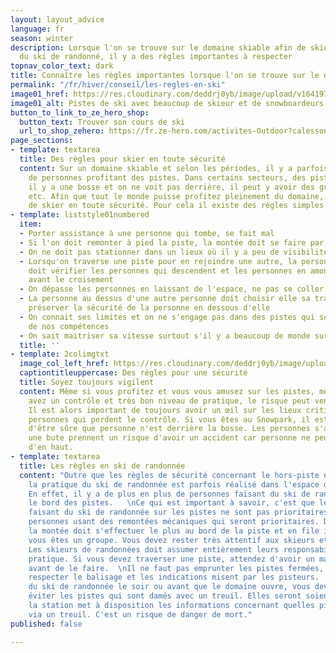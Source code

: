 ```yaml
---
layout: layout_advice
language: fr
season: winter
description: Lorsque l'on se trouve sur le domaine skiable afin de skier ou de faire
  du ski de randonné, il y a des règles importantes à respecter
topnav_color_text: dark
title: Connaître les règles importantes lorsque l'on se trouve sur le domaine skiable
permalink: "/fr/hiver/conseil/les-regles-en-ski"
image01_href: https://res.cloudinary.com/deddrj0yb/image/upload/v1641974261/website/Conseil%20/les-anderson-R3tHkgwYaic-unsplash_n0zcsn.jpg
image01_alt: Pistes de ski avec beaucoup de skieur et de snowboardeurs en groupe
button_to_link_to_ze_hero_shop:
  button_text: Trouver son cours de ski
  url_to_shop_zehero: https://fr.ze-hero.com/activites-Outdoor?calessonstype=all&catypegenderlistsummer=all&calessonsactivitytype=Ski&start-date=
page_sections:
- template: textarea
  title: Des règles pour skier en toute sécurité
  content: Sur un domaine skiable et selon les périodes, il y a parfois énormément
    de personnes profitant des pistes. Dans certains secteurs, des pistes se croisent,
    il y a une bosse et on ne voit pas derrière, il peut y avoir des groupes d'enfants
    etc. Afin que tout le monde puisse profitez pleinement du domaine, il est important
    de skier en toute sécurité. Pour cela il existe des règles simples et importantes.
- template: liststyle01numbered
  item:
  - Porter assistance à une personne qui tombe, se fait mal
  - Si l'on doit remonter à pied la piste, la montée doit se faire par les cotés
  - On ne doit pas stationner dans un lieux où il y a peu de visibilité
  - Lorsqu'on traverse une piste pour en rejoindre une autre, la personne en aval
    doit vérifier les personnes qui descendent et les personnes en amont doit ralentir
    avant le croisement
  - On dépasse les personnes en laissant de l'espace, ne pas se coller pour doubler
  - La personne au dessus d'une autre personne doit choisir elle sa trajectoire et
    préserver la sécurité de la personne en dessous d'elle
  - On connait ses limites et on ne s'engage pas dans des pistes qui sont au dessus
    de nos compétences
  - On sait maitriser sa vitesse surtout s'il y a beaucoup de monde sur les pistes
  title: ''
- template: 2colimgtxt
  image_col_left_href: https://res.cloudinary.com/deddrj0yb/image/upload/v1641974260/website/Conseil%20/kajetan-sumila-NAiuFZG0SOY-unsplash_devxpb.jpg
  captiontitleuppercase: Des règles pour une sécurité
  title: Soyez toujours vigilent
  content: Même si vous profitez et vous vous amusez sur les pistes, même si vous
    avez un contrôle et très bon niveau de pratique, le risque peut venir des autres.
    Il est alors important de toujours avoir un œil sur les lieux critiques, sur les
    personnes qui perdent le contrôle. Si vous êtes au Snowpark, il est important
    d'être sûre que personne n'est derrière la bosse. Les personnes s'asseyant derrière
    une bute prennent un risque d'avoir un accident car personne ne peut les voir
    d'en haut.
- template: textarea
  title: Les règles en ski de randonnée
  content: "Outre que les règles de sécurité concernant le hors-piste et la météo,
    la pratique du ski de randonnée est parfois réalisé dans l'espace du domaine skiable.
    En effet, il y a de plus en plus de personnes faisant du ski de randonnée sur
    le bord des pistes.   \nCe qui est important à savoir, c'est que les personnes
    faisant du ski de randonnée sur les pistes ne sont pas prioritaires. Ce sont les
    personnes usant des remontées mécaniques qui seront prioritaires. De ce fait,
    la montée doit s'effectuer le plus au bord de la piste et en file indienne si
    vous êtes un groupe. Vous devez rester très attentif aux skieurs et snowbordeurs.
    Les skieurs de randonnées doit assumer entièrement leurs responsabilité dans cette
    pratique. Si vous devez traverser une piste, attendez d'avoir un maximum de visibilité
    avant de le faire.  \nIl ne faut pas emprunter les pistes fermées, vous devez
    respecter le balisage et les indications misent par les pisteurs.  \nSi vous réaliser
    du ski de randonnée le soir ou avant que le domaine ouvre, vous devez impérativement
    éviter les pistes qui sont damés avec un treuil. Elles seront soient fermés soit
    la station met à disposition les informations concernant quelles pistes sont damés
    via un treuil. C'est un risque de danger de mort."
published: false

---
```

